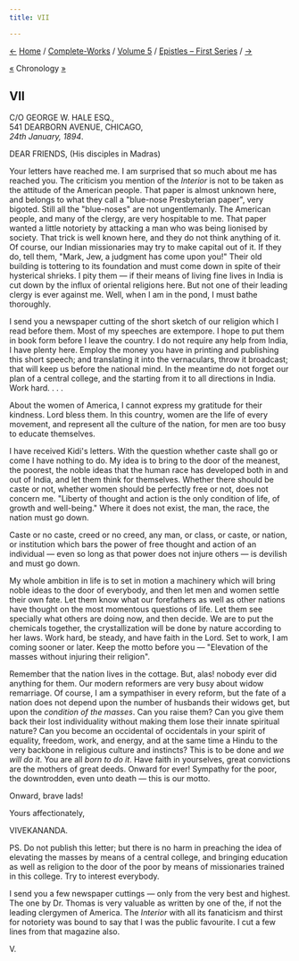 ```yaml
---
title: VII

---
```

<div>

[←](006_haripada.htm) [Home](../../../index.htm) /
[Complete-Works](../../complete_works.htm) / [Volume
5](../volume_5_contents.htm) / [Epistles – First
Series](epistles_first_series_contents.htm) / [→](008_alasinga.htm)

  

[«](006_haripada.htm) Chronology
[»](../../volume_8/epistles_fourth_series/015_diwanji_saheb.htm)  

## VII

C/O GEORGE W. HALE ESQ.,  
541 DEARBORN AVENUE, CHICAGO,  
*24th January, 1894*.

DEAR FRIENDS, (His disciples in Madras)

Your letters have reached me. I am surprised that so much about me has
reached you. The criticism you mention of the *Interior* is not to be
taken as the attitude of the American people. That paper is almost
unknown here, and belongs to what they call a "blue-nose Presbyterian
paper", very bigoted. Still all the "blue-noses" are not ungentlemanly.
The American people, and many of the clergy, are very hospitable to me.
That paper wanted a little notoriety by attacking a man who was being
lionised by society. That trick is well known here, and they do not
think anything of it. Of course, our Indian missionaries may try to make
capital out of it. If they do, tell them, "Mark, Jew, a judgment has
come upon you!" Their old building is tottering to its foundation and
must come down in spite of their hysterical shrieks. I pity them — if
their means of living fine lives in India is cut down by the influx of
oriental religions here. But not one of their leading clergy is ever
against me. Well, when I am in the pond, I must bathe thoroughly.

I send you a newspaper cutting of the short sketch of our religion which
I read before them. Most of my speeches are extempore. I hope to put
them in book form before I leave the country. I do not require any help
from India, I have plenty here. Employ the money you have in printing
and publishing this short speech; and translating it into the
vernaculars, throw it broadcast; that will keep us before the national
mind. In the meantime do not forget our plan of a central college, and
the starting from it to all directions in India. Work hard. . . .

About the women of America, I cannot express my gratitude for their
kindness. Lord bless them. In this country, women are the life of every
movement, and represent all the culture of the nation, for men are too
busy to educate themselves.

I have received Kidi's letters. With the question whether caste shall go
or come I have nothing to do. My idea is to bring to the door of the
meanest, the poorest, the noble ideas that the human race has developed
both in and out of India, and let them think for themselves. Whether
there should be caste or not, whether women should be perfectly free or
not, does not concern me. "Liberty of thought and action is the only
condition of life, of growth and well-being." Where it does not exist,
the man, the race, the nation must go down.

Caste or no caste, creed or no creed, any man, or class, or caste, or
nation, or institution which bars the power of free thought and action
of an individual — even so long as that power does not injure others —
is devilish and must go down.

My whole ambition in life is to set in motion a machinery which will
bring noble ideas to the door of everybody, and then let men and women
settle their own fate. Let them know what our forefathers as well as
other nations have thought on the most momentous questions of life. Let
them see specially what others are doing now, and then decide. We are to
put the chemicals together, the crystallization will be done by nature
according to her laws. Work hard, be steady, and have faith in the Lord.
Set to work, I am coming sooner or later. Keep the motto before you —
"Elevation of the masses without injuring their religion".

Remember that the nation lives in the cottage. But, alas! nobody ever
did anything for them. Our modern reformers are very busy about widow
remarriage. Of course, I am a sympathiser in every reform, but the fate
of a nation does not depend upon the number of husbands their widows
get, but upon the *condition of the masses*. Can you raise them? Can you
give them back their lost individuality without making them lose their
innate spiritual nature? Can you become an occidental of occidentals in
your spirit of equality, freedom, work, and energy, and at the same time
a Hindu to the very backbone in religious culture and instincts? This is
to be done and *we will do it*. You are all *born to do it*. Have faith
in yourselves, great convictions are the mothers of great deeds. Onward
for ever! Sympathy for the poor, the downtrodden, even unto death — this
is our motto.

Onward, brave lads!

Yours affectionately,

VIVEKANANDA.

  
PS. Do not publish this letter; but there is no harm in preaching the
idea of elevating the masses by means of a central college, and bringing
education as well as religion to the door of the poor by means of
missionaries trained in this college. Try to interest everybody.

I send you a few newspaper cuttings — only from the very best and
highest. The one by Dr. Thomas is very valuable as written by one of
the, if not the leading clergymen of America. The *Interior* with all
its fanaticism and thirst for notoriety was bound to say that I was the
public favourite. I cut a few lines from that magazine also.

V.

</div>

